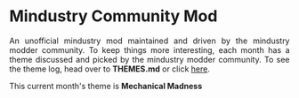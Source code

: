 # Mindustry Community Mod

<p align=justify>An unofficial mindustry mod maintained and driven by the mindustry modder community. To keep things more interesting, each month has a theme discussed and picked by the mindustry modder community. To see the theme log, head over to <b>THEMES.md</b> or click <a href="THEMES.md">here</a>.
<p>
  
This current month's theme is **Mechanical Madness**
